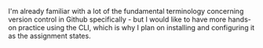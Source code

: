 I'm already familiar with a lot of the fundamental terminology concerning version control in Github specifically - but I would like to have more hands-on practice using the CLI, which is why I plan on installing and configuring it as the assignment states.
